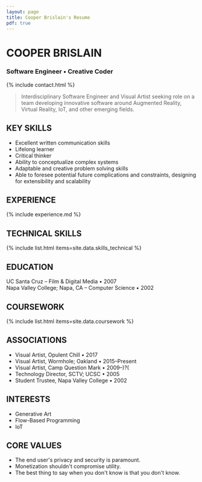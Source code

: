 ```yaml
---
layout: page
title: Cooper Brislain's Resume
pdf: true
---
```

# COOPER BRISLAIN
### Software Engineer • Creative Coder

{% include contact.html %}

> Interdisciplinary Software Engineer and Visual Artist seeking role on a team developing innovative software around Augmented Reality, Virtual Reality, IoT, and other emerging fields.

## KEY SKILLS

* Excellent written communication skills  
* Lifelong learner  
* Critical thinker  
* Ability to conceptualize complex systems  
* Adaptable and creative problem solving skills
* Able to foresee potential future complications and constraints, 
  designing for extensibility and scalability

## EXPERIENCE 

{% include experience.md %}

## TECHNICAL SKILLS

{% include list.html items=site.data.skills_technical %}

## EDUCATION

UC Santa Cruz – Film & Digital Media • 2007  
Napa Valley College; Napa, CA – Computer Science • 2002

## COURSEWORK

{% include list.html items=site.data.coursework %}

## ASSOCIATIONS

- Visual Artist, Opulent Chill • 2017
- Visual Artist, Wormhole; Oakland • 2015–Present
- Visual Artist, Camp Question Mark • 2009–)?( 
- Technology Director, SCTV; UCSC • 2005
- Student Trustee, Napa Valley College • 2002

## INTERESTS

- Generative Art
- Flow-Based Programming
- IoT

## CORE VALUES

* The end user's privacy and security is paramount. 
* Monetization shouldn't compromise utility.
* The best thing to say when you don't know is that you don't know.
